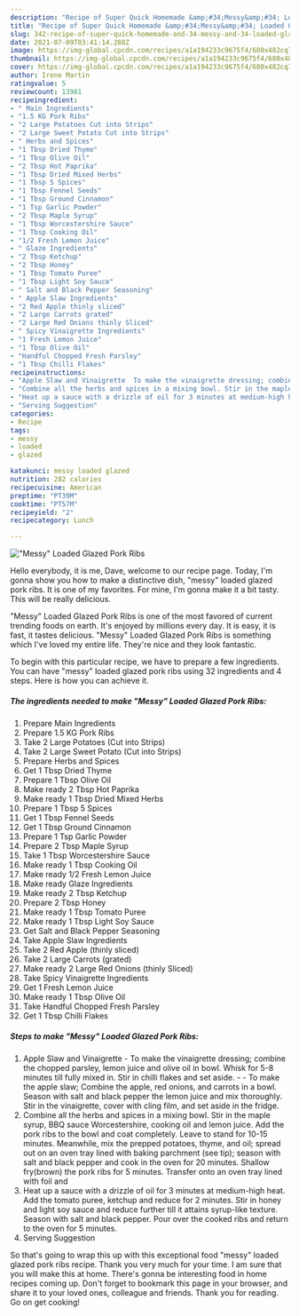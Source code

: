 ```yaml
---
description: "Recipe of Super Quick Homemade &amp;#34;Messy&amp;#34; Loaded Glazed Pork Ribs"
title: "Recipe of Super Quick Homemade &amp;#34;Messy&amp;#34; Loaded Glazed Pork Ribs"
slug: 342-recipe-of-super-quick-homemade-and-34-messy-and-34-loaded-glazed-pork-ribs
date: 2021-07-09T03:41:14.288Z
image: https://img-global.cpcdn.com/recipes/a1a194233c9675f4/680x482cq70/messy-loaded-glazed-pork-ribs-recipe-main-photo.jpg
thumbnail: https://img-global.cpcdn.com/recipes/a1a194233c9675f4/680x482cq70/messy-loaded-glazed-pork-ribs-recipe-main-photo.jpg
cover: https://img-global.cpcdn.com/recipes/a1a194233c9675f4/680x482cq70/messy-loaded-glazed-pork-ribs-recipe-main-photo.jpg
author: Irene Martin
ratingvalue: 5
reviewcount: 13981
recipeingredient:
- " Main Ingredients"
- "1.5 KG Pork Ribs"
- "2 Large Potatoes Cut into Strips"
- "2 Large Sweet Potato Cut into Strips"
- " Herbs and Spices"
- "1 Tbsp Dried Thyme"
- "1 Tbsp Olive Oil"
- "2 Tbsp Hot Paprika"
- "1 Tbsp Dried Mixed Herbs"
- "1 Tbsp 5 Spices"
- "1 Tbsp Fennel Seeds"
- "1 Tbsp Ground Cinnamon"
- "1 Tsp Garlic Powder"
- "2 Tbsp Maple Syrup"
- "1 Tbsp Worcestershire Sauce"
- "1 Tbsp Cooking Oil"
- "1/2 Fresh Lemon Juice"
- " Glaze Ingredients"
- "2 Tbsp Ketchup"
- "2 Tbsp Honey"
- "1 Tbsp Tomato Puree"
- "1 Tbsp Light Soy Sauce"
- " Salt and Black Pepper Seasoning"
- " Apple Slaw Ingredients"
- "2 Red Apple thinly sliced"
- "2 Large Carrots grated"
- "2 Large Red Onions thinly Sliced"
- " Spicy Vinaigrette Ingredients"
- "1 Fresh Lemon Juice"
- "1 Tbsp Olive Oil"
- "Handful Chopped Fresh Parsley"
- "1 Tbsp Chilli Flakes"
recipeinstructions:
- "Apple Slaw and Vinaigrette  To make the vinaigrette dressing; combine the chopped parsley, lemon juice and olive oil in bowl. Whisk for 5-8 minutes till fully mixed in. Stir in chilli flakes and set aside.   To make the apple slaw; Combine the apple, red onions, and carrots in a bowl. Season with salt and black pepper the lemon juice and mix thoroughly. Stir in the vinaigrette, cover with cling film, and set aside in the fridge."
- "Combine all the herbs and spices in a mixing bowl. Stir in the maple syrup, BBQ sauce Worcestershire, cooking oil and lemon juice. Add the pork ribs to the bowl and coat completely. Leave to stand for 10-15 minutes. Meanwhile, mix the prepped potatoes, thyme, and oil; spread out on an oven tray lined with baking parchment (see tip); season with salt and black pepper and cook in the oven for 20 minutes. Shallow fry(brown) the pork ribs for 5 minutes. Transfer onto an oven tray lined with foil and"
- "Heat up a sauce with a drizzle of oil for 3 minutes at medium-high heat. Add the tomato puree, ketchup and reduce for 2 minutes. Stir in honey and light soy sauce and reduce further till it attains syrup-like texture. Season with salt and black pepper. Pour over the cooked ribs and return to the oven for 5 minutes."
- "Serving Suggestion"
categories:
- Recipe
tags:
- messy
- loaded
- glazed

katakunci: messy loaded glazed 
nutrition: 282 calories
recipecuisine: American
preptime: "PT39M"
cooktime: "PT57M"
recipeyield: "2"
recipecategory: Lunch

---
```



![&#34;Messy&#34; Loaded Glazed Pork Ribs](https://img-global.cpcdn.com/recipes/a1a194233c9675f4/680x482cq70/messy-loaded-glazed-pork-ribs-recipe-main-photo.jpg)

Hello everybody, it is me, Dave, welcome to our recipe page. Today, I'm gonna show you how to make a distinctive dish, &#34;messy&#34; loaded glazed pork ribs. It is one of my favorites. For mine, I'm gonna make it a bit tasty. This will be really delicious.

&#34;Messy&#34; Loaded Glazed Pork Ribs is one of the most favored of current trending foods on earth. It's enjoyed by millions every day. It is easy, it is fast, it tastes delicious. &#34;Messy&#34; Loaded Glazed Pork Ribs is something which I've loved my entire life. They're nice and they look fantastic.




To begin with this particular recipe, we have to prepare a few ingredients. You can have &#34;messy&#34; loaded glazed pork ribs using 32 ingredients and 4 steps. Here is how you can achieve it.

<!--inarticleads1-->

##### The ingredients needed to make &#34;Messy&#34; Loaded Glazed Pork Ribs:

1. Prepare  Main Ingredients
1. Prepare 1.5 KG Pork Ribs
1. Take 2 Large Potatoes (Cut into Strips)
1. Take 2 Large Sweet Potato (Cut into Strips)
1. Prepare  Herbs and Spices
1. Get 1 Tbsp Dried Thyme
1. Prepare 1 Tbsp Olive Oil
1. Make ready 2 Tbsp Hot Paprika
1. Make ready 1 Tbsp Dried Mixed Herbs
1. Prepare 1 Tbsp 5 Spices
1. Get 1 Tbsp Fennel Seeds
1. Get 1 Tbsp Ground Cinnamon
1. Prepare 1 Tsp Garlic Powder
1. Prepare 2 Tbsp Maple Syrup
1. Take 1 Tbsp Worcestershire Sauce
1. Make ready 1 Tbsp Cooking Oil
1. Make ready 1/2 Fresh Lemon Juice
1. Make ready  Glaze Ingredients
1. Make ready 2 Tbsp Ketchup
1. Prepare 2 Tbsp Honey
1. Make ready 1 Tbsp Tomato Puree
1. Make ready 1 Tbsp Light Soy Sauce
1. Get  Salt and Black Pepper Seasoning
1. Take  Apple Slaw Ingredients
1. Take 2 Red Apple (thinly sliced)
1. Take 2 Large Carrots (grated)
1. Make ready 2 Large Red Onions (thinly Sliced)
1. Take  Spicy Vinaigrette Ingredients
1. Get 1 Fresh Lemon Juice
1. Make ready 1 Tbsp Olive Oil
1. Take Handful Chopped Fresh Parsley
1. Get 1 Tbsp Chilli Flakes




<!--inarticleads2-->

##### Steps to make &#34;Messy&#34; Loaded Glazed Pork Ribs:

1. Apple Slaw and Vinaigrette  - To make the vinaigrette dressing; combine the chopped parsley, lemon juice and olive oil in bowl. Whisk for 5-8 minutes till fully mixed in. Stir in chilli flakes and set aside.  -  - To make the apple slaw; Combine the apple, red onions, and carrots in a bowl. Season with salt and black pepper the lemon juice and mix thoroughly. Stir in the vinaigrette, cover with cling film, and set aside in the fridge.
1. Combine all the herbs and spices in a mixing bowl. Stir in the maple syrup, BBQ sauce Worcestershire, cooking oil and lemon juice. Add the pork ribs to the bowl and coat completely. Leave to stand for 10-15 minutes. Meanwhile, mix the prepped potatoes, thyme, and oil; spread out on an oven tray lined with baking parchment (see tip); season with salt and black pepper and cook in the oven for 20 minutes. Shallow fry(brown) the pork ribs for 5 minutes. Transfer onto an oven tray lined with foil and
1. Heat up a sauce with a drizzle of oil for 3 minutes at medium-high heat. Add the tomato puree, ketchup and reduce for 2 minutes. Stir in honey and light soy sauce and reduce further till it attains syrup-like texture. Season with salt and black pepper. Pour over the cooked ribs and return to the oven for 5 minutes.
1. Serving Suggestion




So that's going to wrap this up with this exceptional food &#34;messy&#34; loaded glazed pork ribs recipe. Thank you very much for your time. I am sure that you will make this at home. There's gonna be interesting food in home recipes coming up. Don't forget to bookmark this page in your browser, and share it to your loved ones, colleague and friends. Thank you for reading. Go on get cooking!

